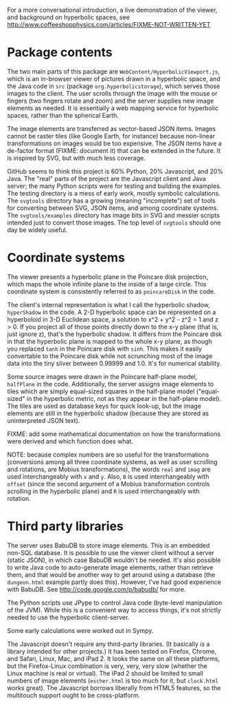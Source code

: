 For a more conversational introduction, a live demonstration of the viewer, and background on hyperbolic spaces, see http://www.coffeeshopphysics.com/articles/FIXME-NOT-WRITTEN-YET

Package contents
================

The two main parts of this package are `WebContent/HyperbolicViewport.js`, which is an in-browser viewer of pictures drawn in a hyperbolic space, and the Java code in `src` (package `org.hyperbolicstorage`), which serves those images to the client.  The user scrolls through the image with the mouse or fingers (two fingers rotate and zoom) and the server supplies new image elements as needed.  It is essentially a web mapping service for hyperbolic spaces, rather than the spherical Earth.

The image elements are transferred as vector-based JSON items.  Images cannot be raster tiles (like Google Earth, for instance) because non-linear transformations on images would be too expensive.  The JSON items have a de-factor format (FIXME: document it) that can be extended in the future.  It is inspired by SVG, but with much less coverage.

GitHub seems to think this project is 60% Python, 20% Javascript, and 20% Java.  The "real" parts of the project are the Javascript client and Java server; the many Python scripts were for testing and building the examples.  The testing directory is a mess of early work, mostly symbolic calculations.  The `svgtools` directory has a growing (meaning "incomplete") set of tools for converting between SVG, JSON items, and among coordinate systems.  The `svgtools/examples` directory has image bits in SVG and messier scripts intended just to convert those images.  The top level of `svgtools` should one day be widely useful.

Coordinate systems
==================

The viewer presents a hyperbolic plane in the Poincare disk projection, which maps the whole infinite plane to the inside of a large circle.  This coordinate system is consistently referred to as `poincareDisk` in the code.

The client's internal representation is what I call the hyperbolic shadow, `hyperShadow` in the code.  A 2-D hyperbolic space can be represented on a hyperboloid in 3-D Euclidean space, a solution to x^2 + y^2 - z^2 = 1 and z > 0.  If you project all of those points directly down to the x-y plane (that is, just ignore z), that's the hyperbolic shadow.  It differs from the Poincare disk in that the hyperbolic plane is mapped to the whole x-y plane, as though you replaced `tanh` in the Poincare disk with `sinh`.  This makes it easily convertable to the Poincare disk while not scrunching most of the image data into the tiny sliver between 0.99999 and 1.0.  It's for numerical stability.

Some source images were drawn in the Poincare half-plane model, `halfPlane` in the code.  Additionally, the server assigns image elements to tiles which are simply equal-sized squares in the half-plane model ("equal-sized" in the hyperbolic metric, not as they appear in the half-plane model).  The tiles are used as database keys for quick look-up, but the image elements are still in the hyperbolic shadow (because they are stored as uninterpreted JSON text).

FIXME: add some mathematical documentation on how the transformations were derived and which function does what.

NOTE: because complex numbers are so useful for the transformations (conversions among all three coordinate systems, as well as user scrolling and rotations, are Mobius transformations), the words `real` and `imag` are used interchangeably with `x` and `y`.  Also, `B` is used interchangeably with `offset` (since the second argument of a Mobius transformation controls scrolling in the hyperbolic plane) and `R` is used interchangeably with rotation.

Third party libraries
=====================

The server uses BabuDB to store image elements.  This is an embedded non-SQL database.  It is possible to use the viewer client without a server (static JSON), in which case BabuDB wouldn't be needed.  It's also possible to write Java code to auto-generate image elements, rather than retrieve them, and that would be another way to get around using a database (the `dungeon.html` example partly does this).  However, I've had good experience with BabuDB.  See http://code.google.com/p/babudb/ for more.

The Python scripts use JPype to control Java code (byte-level manipulation of the JVM).  While this is a convenient way to access things, it's not strictly needed to use the hyperbolic client-server.

Some early calculations were worked out in Sympy.

The Javascript doesn't require any third-party libraries.  (It basically _is_ a library intended for other projects.)  It has been tested on Firefox, Chrome, and Safari, Linux, Mac, and iPad 2.  It looks the same on all these platforms, but the Firefox-Linux combination is very, very, very slow (whether the Linux machine is real or virtual).  The iPad 2 should be limited to small numbers of image elements (`escher.html` is too much for it, but `clock.html` works great).  The Javascript borrows liberally from HTML5 features, so the multitouch support ought to be cross-platform.
